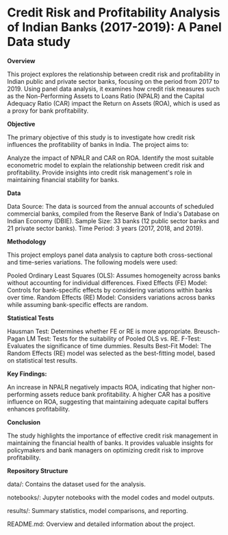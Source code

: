 # Credit Risk and Profitability Analysis of Indian Banks (2017-2019): A Panel Data study


**Overview**

This project explores the relationship between credit risk and profitability in Indian public and private sector banks, focusing on the period from 2017 to 2019. Using panel data analysis, it examines how credit risk measures such as the Non-Performing Assets to Loans Ratio (NPALR) and the Capital Adequacy Ratio (CAR) impact the Return on Assets (ROA), which is used as a proxy for bank profitability.

**Objective**

The primary objective of this study is to investigate how credit risk influences the profitability of banks in India. The project aims to:

Analyze the impact of NPALR and CAR on ROA.
Identify the most suitable econometric model to explain the relationship between credit risk and profitability.
Provide insights into credit risk management's role in maintaining financial stability for banks.

**Data**

Data Source: The data is sourced from the annual accounts of scheduled commercial banks, compiled from the Reserve Bank of India's Database on Indian Economy (DBIE).
Sample Size: 33 banks (12 public sector banks and 21 private sector banks).
Time Period: 3 years (2017, 2018, and 2019).

**Methodology**

This project employs panel data analysis to capture both cross-sectional and time-series variations. The following models were used:

Pooled Ordinary Least Squares (OLS): Assumes homogeneity across banks without accounting for individual differences.
Fixed Effects (FE) Model: Controls for bank-specific effects by considering variations within banks over time.
Random Effects (RE) Model: Considers variations across banks while assuming bank-specific effects are random.

**Statistical Tests**

Hausman Test: Determines whether FE or RE is more appropriate.
Breusch-Pagan LM Test: Tests for the suitability of Pooled OLS vs. RE.
F-Test: Evaluates the significance of time dummies.
Results
Best-Fit Model: The Random Effects (RE) model was selected as the best-fitting model, based on statistical test results.

**Key Findings:**

An increase in NPALR negatively impacts ROA, indicating that higher non-performing assets reduce bank profitability.
A higher CAR has a positive influence on ROA, suggesting that maintaining adequate capital buffers enhances profitability.

**Conclusion**

The study highlights the importance of effective credit risk management in maintaining the financial health of banks. It provides valuable insights for policymakers and bank managers on optimizing credit risk to improve profitability.

**Repository Structure**

data/: Contains the dataset used for the analysis.

notebooks/: Jupyter notebooks with the model codes and model outputs.

results/: Summary statistics, model comparisons, and reporting.

README.md: Overview and detailed information about the project.
